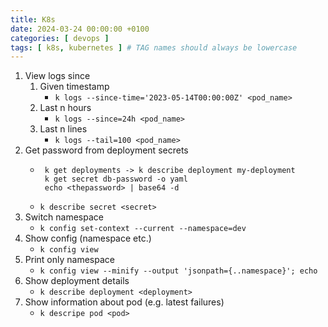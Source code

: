 ```yaml
---
title: K8s
date: 2024-03-24 00:00:00 +0100
categories: [ devops ]
tags: [ k8s, kubernetes ] # TAG names should always be lowercase
---
```


1. View logs since
    1. Given timestamp
        - `k logs --since-time='2023-05-14T00:00:00Z' <pod_name>`
    2. Last n hours
        - `k logs --since=24h <pod_name>`
    3. Last n lines
        - `k logs --tail=100 <pod_name>`
2. Get password from deployment secrets
    - ```shell
       k get deployments -> k describe deployment my-deployment
       k get secret db-password -o yaml
       echo <thepassword> | base64 -d
      ```
    - `k describe secret <secret>`
3. Switch namespace
    - `k config set-context --current --namespace=dev`
4. Show config (namespace etc.)
    - `k config view`
5. Print only namespace
    - `k config view --minify --output 'jsonpath={..namespace}'; echo`
6. Show deployment details
    - `k describe deployment <deployment>`
7. Show information about pod (e.g. latest failures)
    - `k descripe pod <pod>`
